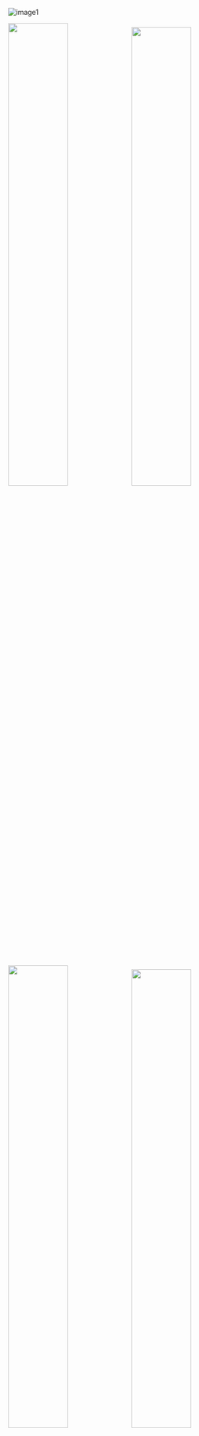 ![image1](test1.gif)
<p float="left">
  <img src="D:\RCSNet\github\test1.gif?raw=true" width="49.1%" />
  <img src="D:\RCSNet\github\test2.gif?raw=true" width="48.9%" />
  <img src="D:\RCSNet\github\test3.gif?raw=true" width="49.1%" />
  <img src="D:\RCSNet\github\test4.gif?raw=true" width="48.9%" />
</p>